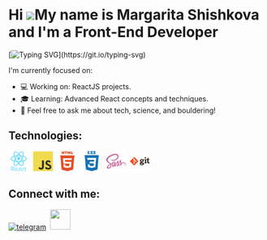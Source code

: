 Hi ![](https://user-images.githubusercontent.com/18350557/176309783-0785949b-9127-417c-8b55-ab5a4333674e.gif)My name is Margarita Shishkova and I'm a Front-End Developer
===========================================================================================================================================
[![Typing SVG](https://readme-typing-svg.herokuapp.com?size=24&width=600&lines=Welcome+to+Margolen's+Github+Profile..)](https://git.io/typing-svg)

I'm currently focused on:

- 💻 Working on: ReactJS projects.
- 🎓 Learning: Advanced React concepts and techniques.
- 💬 Feel free to ask me about tech, science, and bouldering!

## Technologies:
<div>
  <img src="https://github.com/devicons/devicon/blob/master/icons/react/react-original-wordmark.svg" title="React" alt="React" width="40" height="40"/>&nbsp;
  <img src="https://github.com/devicons/devicon/blob/master/icons/javascript/javascript-original.svg" title="JavaScript" alt="JavaScript" width="40" height="40"/>&nbsp;
  <img src="https://github.com/devicons/devicon/blob/master/icons/html5/html5-plain-wordmark.svg" title="HTML5" alt="HTML" width="40" height="40"/>&nbsp;
  <img src="https://github.com/devicons/devicon/blob/master/icons/css3/css3-plain-wordmark.svg"  title="CSS3" alt="CSS" width="40" height="40"/>&nbsp;
  <img src="https://github.com/devicons/devicon/blob/master/icons/sass/sass-original.svg" title="sass" alt="sass" width="40" height="40"/>&nbsp;
  <img src="https://github.com/devicons/devicon/blob/master/icons/git/git-original-wordmark.svg" title="Git" alt="Git" width="40" height="40"/>&nbsp;
  </div>

## Connect with me:
<div>
<a href="https://t.me/MargaritaShishkova" target="blank"><img src="https://i.ibb.co/s9Z5S4r/telegram.png" title="telegram" alt="telegram" width="40" height="40"></a>&nbsp;
<a href="https://www.linkedin.com/in/margarita-shishkova/" target="_blank" rel="noreferrer"> <picture> <source media="(prefers-color-scheme: dark)" srcset="https://raw.githubusercontent.com/danielcranney/readme-generator/main/public/icons/socials/linkedin-dark.svg" /> <source media="(prefers-color-scheme: light)" srcset="https://raw.githubusercontent.com/danielcranney/readme-generator/main/public/icons/socials/linkedin.svg" /> <img src="https://raw.githubusercontent.com/danielcranney/readme-generator/main/public/icons/socials/linkedin.svg" width="40" height="40" /> </picture> </a>
</div>
